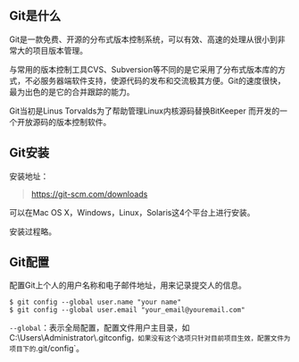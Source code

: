
## Git是什么

Git是一款免费、开源的分布式版本控制系统，可以有效、高速的处理从很小到非常大的项目版本管理。

与常用的版本控制工具CVS、Subversion等不同的是它采用了分布式版本库的方式，不必服务器端软件支持，使源代码的发布和交流极其方便。Git的速度很快，最为出色的是它的合并跟踪的能力。

Git当初是Linus Torvalds为了帮助管理Linux内核源码替换BitKeeper 而开发的一个开放源码的版本控制软件。

## Git安装

安装地址：

> https://git-scm.com/downloads

可以在Mac OS X，Windows，Linux，Solaris这4个平台上进行安装。

安装过程略。

## Git配置

配置Git上个人的用户名称和电子邮件地址，用来记录提交人的信息。

```
$ git config --global user.name "your name"
$ git config --global user.email "your_email@youremail.com"
```

`--global`：表示全局配置，配置文件用户主目录，如C:\Users\Administrator\\.gitconfig`，如果没有这个选项只针对目前项目生效，配置文件为项目下的`.git/config`。



